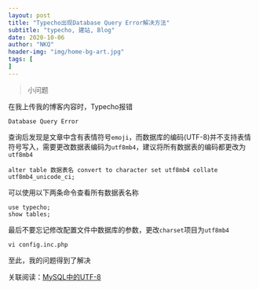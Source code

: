 ```yaml
---
layout: post
title: "Typecho出现Database Query Error解决方法"
subtitle: "typecho, 建站, Blog"
date: 2020-10-06
author: "NKQ"
header-img: "img/home-bg-art.jpg"
tags: [
]
---
```



> 小问题

在我上传我的博客内容时，Typecho报错

```
Database Query Error
```

查询后发现是文章中含有表情符号`emoji`，而数据库的编码(UTF-8)并不支持表情符号写入，需要更改数据表编码为`utf8mb4`，建议将所有数据表的编码都更改为`utf8mb4`

```mysql
alter table 数据表名 convert to character set utf8mb4 collate utf8mb4_unicode_ci;
```

可以使用以下两条命令查看所有数据表名称

```mysql
use typecho;
show tables;
```

最后不要忘记修改配置文件中数据库的参数，更改`charset`项目为`utf8mb4`

```
vi config.inc.php
```

至此，我的问题得到了解决

关联阅读：[MySQL中的UTF-8](https://my.oschina.net/xsh1208/blog/1052781)


